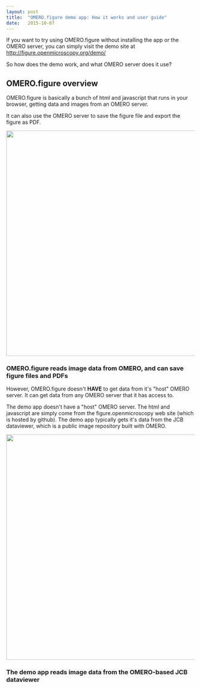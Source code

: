 ```yaml
---
layout: post
title:  "OMERO.figure demo app: How it works and user guide"
date:   2015-10-07
---
```


If you want to try using OMERO.figure without installing the app or the OMERO server,
you can simply visit the demo site at http://figure.openmicroscopy.org/demo/

So how does the demo work, and what OMERO server does it use?

<h2>OMERO.figure overview</h2>

OMERO.figure is basically a bunch of html and javascript that runs in your browser, getting
data and images from an OMERO server.

It can also use the OMERO server to save the figure file and export the figure as PDF.


<div class="panel panel-default">
  <div class="panel-body" style="padding:0; text-align: center">
    <img src="{{ site.baseurl }}/images/OMERO.figure_app.png" style="width:600px"/>
  </div>
  <div class="panel-heading">
    <h3 class="panel-title">OMERO.figure reads image data from OMERO, and can save figure files and PDFs</h3>
  </div>
</div>

However, OMERO.figure doesn't **HAVE** to get data from it's "host" OMERO server. It
can get data from any OMERO server that it has access to.

The demo app doesn't have a "host" OMERO server. The html and javascript are simply come from the 
figure.openmicroscopy web site (which is hosted by github). The demo app 
typically gets it's data from the JCB dataviewer, which is a public
image repository built with OMERO.

<div class="panel panel-default">
  <div class="panel-body" style="padding:0; text-align: center">
    <img src="{{ site.baseurl }}/images/OMERO.figure_demo.png" style="width:600px"/>
  </div>
  <div class="panel-heading">
    <h3 class="panel-title">The demo app reads image data from the OMERO-based JCB dataviewer</h3>
  </div>
</div>

